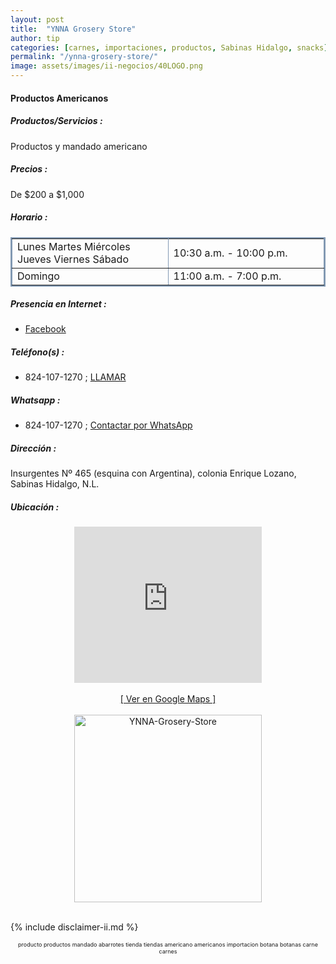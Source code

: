 ```yaml
--- 
layout: post
title:  "YNNA Grosery Store"
author: tip
categories: [carnes, importaciones, productos, Sabinas Hidalgo, snacks]
permalink: "/ynna-grosery-store/"
image: assets/images/ii-negocios/40LOGO.png
---
```

#### Productos Americanos

##### Productos/Servicios :

Productos y mandado americano

##### Precios :

De $200 a $1,000

##### Horario :

<table border="2" bordercolor="#8299b3" cellpadding="4" cellspacing="5">
<colgroup>
    <col width="50%" />
    <col width="50%" />
</colgroup>
    <tbody>
        <tr>
            <td>Lunes Martes Miércoles Jueves Viernes Sábado</td>
            <td>10:30 a.m. - 10:00 p.m.</td>
        </tr>
        <tr>
            <td>Domingo</td>
            <td>11:00 a.m. - 7:00 p.m.</td>
        </tr>
    </tbody>
</table>

##### Presencia en Internet :

- [Facebook][FB]

##### Teléfono(s) :

- 824-107-1270 ; [LLAMAR][Tel1]

##### Whatsapp :

- 824-107-1270 ; [Contactar por WhatsApp][WA1]

[FB]: https://www.facebook.com/YNNA-Grosery-Store-102006145172631/

[Tel1]: tel:+528241071270

[WA1]: https://wa.me/5218241071270?text=Hola,%20saludos%20desde%20PiiDO.

##### Dirección :

Insurgentes Nº 465 (esquina con Argentina), colonia Enrique Lozano, Sabinas Hidalgo, N.L.

##### Ubicación :

<!--..... MAPAS .....-->
<center>
    <iframe allowfullscreen="" height="250" loading="lazy" src="https://www.google.com/maps/embed?pb=!1m18!1m12!1m3!1d892.7365728745535!2d-100.18800821190447!3d26.489674098951905!2m3!1f0!2f0!3f0!3m2!1i1024!2i768!4f13.1!3m3!1m2!1s0x86623edca89c214b%3A0x95a45c532cf51785!2sInsurgentes%20465%2C%20Enrique%20Lozano%2C%2065290%20Sabinas%20Hidalgo%2C%20N.L.!5e0!3m2!1sen!2smx!4v1629435045149!5m2!1sen!2smx" style="border: 0;" width="300"></iframe><!--//CAMBIAR : width="300" height="250" acá arriba ^^-->
    <br/>
    <br/>
    <a href="https://goo.gl/maps/K1M7GZe7MB8hT7nQ6" target="_blank">[ Ver en Google Maps ]</a><!--//CAMBIAR únicamente URL aquí-->
    <br/>
    <br/>
</center>
<!--..... /MAPAS .....-->

<!-- ===== 2da IMAGEN ===== -->
<center>
    <img src="{{ site.baseurl }}/assets/images/ii-negocios/40producto.png" alt="YNNA-Grosery-Store" style="height: 300px;"/>
</center>

<br />

<!-- Disclaimer & palabras clave
================================================== -->
{% include disclaimer-ii.md %}
<center>
	<span style="font-size: xx-small;">
		<!--Palabras Clave-->producto productos mandado abarrotes tienda tiendas americano americanos importacion botana botanas carne carnes
	</span>
</center>



<!-- END
================================================== -->